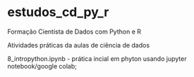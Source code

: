 # estudos_cd_py_r
Formação Cientista de Dados com Python e R

Atividades práticas da aulas de ciência de dados

8_intropython.ipynb - prática incial em phyton usando jupyter notebook/google colab;
